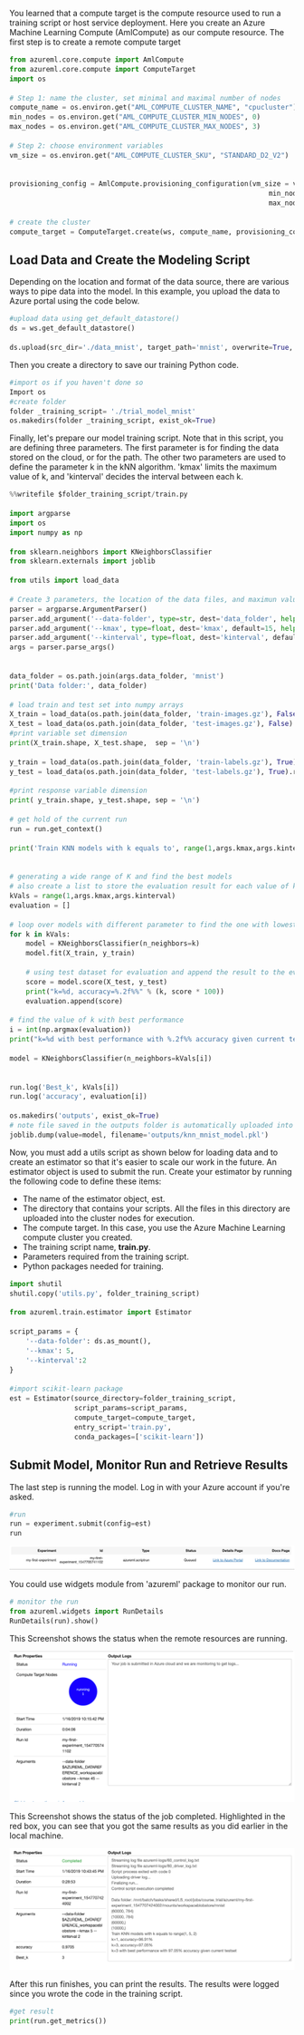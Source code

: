 You learned that a compute target is the compute resource used to run a training script or host service deployment. Here you create an Azure Machine Learning Compute (AmlCompute) as our compute resource. The first step is to create a remote compute target

```python
from azureml.core.compute import AmlCompute
from azureml.core.compute import ComputeTarget
import os

# Step 1: name the cluster, set minimal and maximal number of nodes 
compute_name = os.environ.get("AML_COMPUTE_CLUSTER_NAME", "cpucluster")
min_nodes = os.environ.get("AML_COMPUTE_CLUSTER_MIN_NODES", 0)
max_nodes = os.environ.get("AML_COMPUTE_CLUSTER_MAX_NODES", 3)

# Step 2: choose environment variables 
vm_size = os.environ.get("AML_COMPUTE_CLUSTER_SKU", "STANDARD_D2_V2")


provisioning_config = AmlCompute.provisioning_configuration(vm_size = vm_size,
                                                                min_nodes = min_nodes, 
                                                                max_nodes = max_nodes)

# create the cluster
compute_target = ComputeTarget.create(ws, compute_name, provisioning_config)
```

## Load Data and Create the Modeling Script

Depending on the location and format of the data source, there are various ways to pipe data into the model. In this example, you upload the data to Azure portal using the code below.

```python
#upload data using get_default_datastore()
ds = ws.get_default_datastore()

ds.upload(src_dir='./data_mnist', target_path='mnist', overwrite=True, show_progress=True)
```

Then you create a directory to save our training Python code.

```python
#import os if you haven't done so
Import os
#create folder
folder _training_script= './trial_model_mnist'
os.makedirs(folder _training_script, exist_ok=True)
```

Finally, let's prepare our model training script. Note that in this script, you are defining three parameters. The first parameter is for finding the data stored on the cloud, or for the path. The other two parameters are used to define the parameter k in the kNN algorithm. 'kmax' limits the maximum value of k, and 'kinterval' decides the interval between each k.

```python
%%writefile $folder_training_script/train.py

import argparse
import os
import numpy as np

from sklearn.neighbors import KNeighborsClassifier
from sklearn.externals import joblib

from utils import load_data

# Create 3 parameters, the location of the data files, and maximun value of k and the interval
parser = argparse.ArgumentParser()
parser.add_argument('--data-folder', type=str, dest='data_folder', help='data folder mounting point')
parser.add_argument('--kmax', type=float, dest='kmax', default=15, help='max k value')
parser.add_argument('--kinterval', type=float, dest='kinterval', default=2, help='k interval')
args = parser.parse_args()


data_folder = os.path.join(args.data_folder, 'mnist')
print('Data folder:', data_folder)

# load train and test set into numpy arrays
X_train = load_data(os.path.join(data_folder, 'train-images.gz'), False) / 255.0
X_test = load_data(os.path.join(data_folder, 'test-images.gz'), False) / 255.0
#print variable set dimension
print(X_train.shape, X_test.shape,  sep = '\n')

y_train = load_data(os.path.join(data_folder, 'train-labels.gz'), True).reshape(-1)
y_test = load_data(os.path.join(data_folder, 'test-labels.gz'), True).reshape(-1)

#print response variable dimension
print( y_train.shape, y_test.shape, sep = '\n')

# get hold of the current run
run = run.get_context()

print('Train KNN models with k equals to', range(1,args.kmax,args.kinterval))


# generating a wide range of K and find the best models
# also create a list to store the evaluation result for each value of k
kVals = range(1,args.kmax,args.kinterval)
evaluation = []

# loop over models with different parameter to find the one with lowest error rate
for k in kVals:
    model = KNeighborsClassifier(n_neighbors=k)
    model.fit(X_train, y_train)

    # using test dataset for evaluation and append the result to the evaluation list
    score = model.score(X_test, y_test)
    print("k=%d, accuracy=%.2f%%" % (k, score * 100))
    evaluation.append(score)

# find the value of k with best performance
i = int(np.argmax(evaluation))
print("k=%d with best performance with %.2f%% accuracy given current testset" % (kVals[i], evaluation[i] * 100))

model = KNeighborsClassifier(n_neighbors=kVals[i])


run.log('Best_k', kVals[i])
run.log('accuracy', evaluation[i])

os.makedirs('outputs', exist_ok=True)
# note file saved in the outputs folder is automatically uploaded into experiment record
joblib.dump(value=model, filename='outputs/knn_mnist_model.pkl')
```

Now, you must add a utils script as shown below for loading data and to create an estimator so that it's easier to scale our work in the future. An estimator object is used to submit the run. Create your estimator by running the following code to define these items:

- The name of the estimator object, est.
- The directory that contains your scripts. All the files in this directory are uploaded into the cluster nodes for execution.
- The compute target. In this case, you use the Azure Machine Learning compute cluster you created.
- The training script name, **train.py**.
- Parameters required from the training script.
- Python packages needed for training.

```python
import shutil
shutil.copy('utils.py', folder_training_script)

from azureml.train.estimator import Estimator

script_params = {
    '--data-folder': ds.as_mount(),
    '--kmax': 5,
    '--kinterval':2
}

#import scikit-learn package 
est = Estimator(source_directory=folder_training_script,
                script_params=script_params,
                compute_target=compute_target,
                entry_script='train.py',
                conda_packages=['scikit-learn'])

```

## Submit Model, Monitor Run and Retrieve Results

The last step is running the model. Log in with your Azure account if you're asked.

```python
#run
run = experiment.submit(config=est)
run
```

![Screenshot of Experiment Status](../media/7-experiment-status.png)

You could use widgets module from 'azureml' package to monitor our run.

```python
# monitor the run
from azureml.widgets import RunDetails
RunDetails(run).show()
```

This Screenshot shows the status when the remote resources are running.

![Screenshot of Job Running](../media/7-job-running.png)

This Screenshot shows the status of the job completed. Highlighted in the red box, you can see that you got the same results as you did earlier in the local machine.

![Screenshot of Job Running](../media/7-job-completion.png)

After this run finishes, you can print the results. The results were logged since you wrote the code in the training script.

```python
#get result
print(run.get_metrics())
```